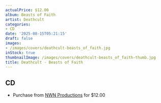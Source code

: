 ```yaml
---
actualPrice: $12.00
album: Beasts of Faith
artist: Deathcult
categories:
- CD
date: '2025-08-15T05:21:15'
draft: false
images:
- /images/covers/deathcult-beasts_of_faith.jpg
inStock: true
thumbnailImage: /images/covers/deathcult-beasts_of_faith-thumb.jpg
title: Deathcult - Beasts of Faith
---
```


## CD
* Purchase from [NWN Productions](http://shop.nwnprod.com/index.php?route=product/product&path=93&product_id=62195&sort=pd.name&order=ASC) for $12.00
